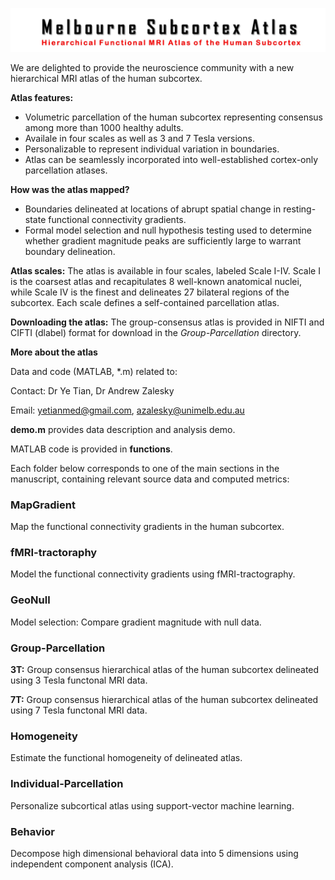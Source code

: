 ![alt test](images/logo.jpg)

We are delighted to provide the neuroscience community with a new hierarchical MRI atlas of the human subcortex. 

**Atlas features:** 
- Volumetric parcellation of the human subcortex representing consensus among more than 1000 healthy adults.
- Availale in four scales as well as 3 and 7 Tesla versions. 
- Personalizable to represent individual variation in boundaries.
- Atlas can be seamlessly incorporated into well-established cortex-only parcellation atlases.

**How was the atlas mapped?**
- Boundaries delineated at locations of abrupt spatial change in resting-state functional connectivity gradients. 
- Formal model selection and null hypothesis testing used to determine whether gradient magnitude peaks are sufficiently large to warrant boundary delineation.  

**Atlas scales:** The atlas is available in four scales, labeled Scale I-IV. Scale I is the coarsest atlas and recapitulates 8 well-known anatomical nuclei, while Scale IV is the finest and delineates 27 bilateral regions of the subcortex. Each scale defines a self-contained parcellation atlas.

**Downloading the atlas:** The group-consensus atlas is provided in NIFTI and CIFTI (dlabel) format for download in the *Group-Parcellation* directory.   

**More about the atlas**

Data and code (MATLAB, *.m) related to:

Contact: Dr Ye Tian, Dr Andrew Zalesky

Email: yetianmed@gmail.com, azalesky@unimelb.edu.au

**demo.m** provides data description and analysis demo.

MATLAB code is provided in **functions**.

Each folder below corresponds to one of the main sections in the manuscript, containing relevant source data and computed metrics:

### MapGradient

   Map the functional connectivity gradients in the human subcortex.

### fMRI-tractoraphy

   Model the functional connectivity gradients using fMRI-tractography.

### GeoNull

   Model selection: Compare gradient magnitude with null data.

### Group-Parcellation

   **3T:** Group consensus hierarchical atlas of the human subcortex delineated using 3 Tesla functonal MRI data.  

   **7T:** Group consensus hierarchical atlas of the human subcortex delineated using 7 Tesla functonal MRI data.  

### Homogeneity

   Estimate the functional homogeneity of delineated atlas.

### Individual-Parcellation

   Personalize subcortical atlas using support-vector machine learning. 
   
### Behavior

   Decompose high dimensional behavioral data into 5 dimensions using independent component analysis (ICA).







 

 
